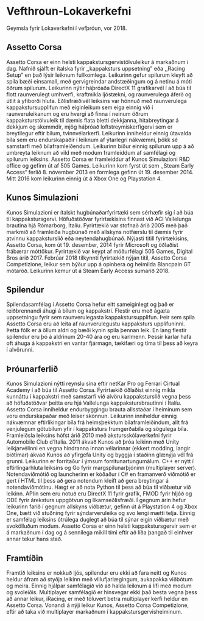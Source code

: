 # Vefthroun-Lokaverkefni
Geymsla fyrir Lokaverkefni í vefþróun, vor 2018.


## Assetto Corsa
Assetto Corsa er einn helsti kappakstursgervistölvuleikur á markaðnum í dag. Nafnið sjálft er ítalska fyrir ,,kappaksturs uppsetning” eða ,,Racing Setup” en það lýsir leiknum fullkomlega. Leikurinn gefur spilurum kleyft að spila bæði einsamall, með gervigreindar andstæðingum og á netinu á móti öðrum spilurum. Leikurinn nýtir háþróaða DirectX 11 grafíkarvél í að búa til  flott raunverulegt umhverfi, kraftmikla ljóstækni, og raunverulega áferð og útlit á yfiborði hluta. Eðlisfræðivél leiksins var hönnuð með raunverulega kappakstursupplifun með eiginleikum sem eiga einnig við í raunveruleikanum og eru hvergi að finna í neinum öðrum kappaksturstölvuleik til dæmis flata bletti dekkjanna, hitabreytingar á dekkjum og skemmdir, mjög háþróað loftstreymiskerfigervi sem er breytilegur eftir bílum, tvinnvélarkerfi. Leikurinn inniheldur einnig útavalda bíla sem eru endurskapaðir í leiknum af ýtarlegri nákvæmni, þökk sé samstarfi með bílaframleiðendum. Leikurinn bíður einnig spilurum upp á að umbreyta leiknum að vild með modum framleiddum af samfélagi og spilurum leiksins.
Assetto Corsa er framleiddur af Kunos Simulazioni R&D office og gefinn út af 505 Games. Leikurinn kom fyrst út sem ,,Steam Early Access“ ferlið 8. nóvember 2013 en formlega gefinn út 19. desember 2014. Mitt 2016 kom leikurinn einnig út á Xbox One og Playstation 4.

## Kunos Simulazioni
Kunos Simulazioni er ítalskt hugbúnaðarfyrirtæki sem sérhæfir sig í að búa til kappakstursgervi. Höfuðstöðvar fyrirtækisins finnast við ACI Vallelunga brautina hjá Rómarborg, Ítalíu. Fyrirtækið var stofnað árið 2005 með það markmið að framleiða hugbúnað með allskyns notfærslu til dæmis fyrir atvinnu kappaksturslið eða neytendahugbúnað. 
Nýjasti titill fyrirtækisins, Assetto Corsa, kom út 19. desember, 2014 fyrir Microsoft og öðlaðist frábærar móttökur. 
Fyrirtækið var keypt af móðurfélagi 505 Games, Digital Bros árið 2017.
Febrúar 2018 tilkynnti fyrirtækið nýjan titil, Assetto Corsa Competizione, leikur sem býður upp á opinbera og heimilda Blancpain GT mótaröð. Leikurinn kemur út á Steam Early Access sumarið 2018.

## Spilendur
Spilendasamfélag í Assetto Corsa hefur eitt sameiginlegt og það er reiðbrennandi áhugi á bílum og kappakstri. Flestir eru með ágæta uppsetningu fyrir sem raunverulegasta kappakstursupplifun. Þeir sem spila Assetto Corsa eru að leita af raunverulegustu kappaksturs upplifuninni. Þetta fólk er á öllum aldri og bæði kynin spila þennan leik. En lang flestir spilendur eru þó á aldrinum 20-40 ára og eru karlmenn. Þessir karlar hafa oft áhuga á kappakstri en vantar fjármagn, tækifæri og tíma til þess að keyra í alvörunni. 

## Þróunarferlið
Kunos Simulazioni nýtti reynslu sína eftir netKar Pro og Ferrari Cirtual Academy í að búa til Assetto Corsa. Fyrirtækið öðlaðist einnig mikla kunnáttu í kappakstri með samstarfi við alvöru kappaksturslið vegna þess að höfuðstöðvar þeitta eru hjá Vallelunga kappakstursbrautinni í Ítalíu. Assetto Corsa inniheldur endurbyggingu brauta allsstaðar í heiminum sem voru endurskapaðar með leiser skönnun. Leikurinn inniheldur einnig nákvæmnar eftirlíkingar bíla frá heimsþekktum bílaframleiðindum, allt frá venjulegum götubílum yfir í kappaksturs frumgerðabíla og sögulega bíla.
Framleiðsla leiksins hófst árið 2010 með akstursskólaverkefni fyrir Automobile Club d‘Italia. 2011 ákvað Kunos að þróa leikinn með Unity leikjarvélinni en vegna hindranna innan vélarinnar (ekkert modding, langir biðtímar) ákvað Kunos að yfirgefa Unity og byggja í staðinn glænýja vél frá grunni.
Leikurinn er forritaður í ýmsum forritunartungumálum. C++ er nýtt í eftirlíngarhluta leiksins og Go fyrir margspilunarþjóninn (multiplayer server). Notendaviðmótið og launcherinn er kóðaður í C# en framanverð viðmótið er gert í HTML til þess að gera notendum kleift að gera breytingar á notendaviðmótinu. Hægt er að nota Python til þess að búa til viðbætur við leikinn. APIin sem eru notuð eru DirectX 11 fyrir grafík, FMOD fyrir hljóð og ODE fyrir áreksturs uppgötvun og líkamseðlisfræði.
Í gegnum árin hefur leikurinn farið í gegnum allskyns viðbætur, gefinn út á Playstation 4 og Xbox One, bætt við stuðning fyrir sýndarveruleika og svo lengi mætti telja. Einnig er samfélag leiksins ótrúlega duglegt að búa til sýnar eigin viðbætur með svokölluðum modum. Assetto Corsa er einn helsti kappakstursgervir sem er á markaðnum í dag og á sennilega mikill tími eftir að líða þangað til einhver annar tekur hans stað.

## Framtíðin
Framtíð leiksins er nokkuð ljós, spilendur eru ekki að fara neitt og Kunos heldur áfram að styðja leikinn með villufjarlægingum, aukapakka viðbótum og meira. Einnig hjálpar samfélagið við að halda leiknum á lífi með modum og svoleiðis. Multiplayer samfélagið er hinsvegar ekki það besta vegna þess að annar leikur, iRacing, er með töluvert betra multiplayer kerfi heldur en Assetto Corsa. Vonandi á nýji leikur Kunos, Assetto Corsa Competizione, eftir að taka við multiplayer markaðnum í kappakstursgervisheiminum.
